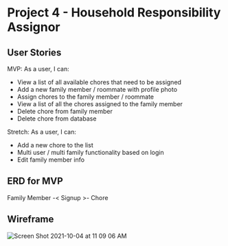# Project 4 - Household Responsibility Assignor

## User Stories

MVP: As a user, I can:
- View a list of all available chores that need to be assigned 
- Add a new family member / roommate with profile photo
- Assign chores to the family member / roommate
- View a list of all the chores assigned to the family member
- Delete chore from family member 
- Delete chore from database

Stretch: As a user, I can:
- Add a new chore to the list
- Multi user / multi family functionality based on login 
- Edit family member info

## ERD for MVP

Family Member -< Signup >- Chore


## Wireframe

![Screen Shot 2021-10-04 at 11 09 06 AM](https://user-images.githubusercontent.com/81663925/135902178-0088118a-4b9c-4787-bb52-5b596c7531c5.png)
